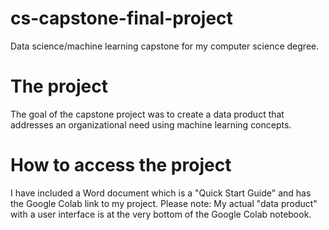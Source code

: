 # cs-capstone-final-project
Data science/machine learning capstone for my computer science degree.

# The project
The goal of the capstone project was to create a data product that addresses an organizational need using machine learning concepts.

# How to access the project
I have included a Word document which is a "Quick Start Guide" and has the Google Colab link to my project. 
Please note: My actual "data product" with a user interface is at the very bottom of the Google Colab notebook.
